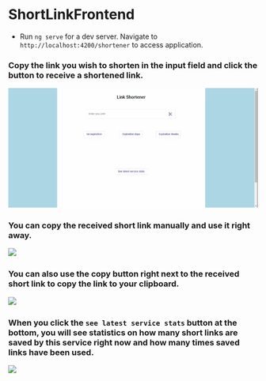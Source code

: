 # ShortLinkFrontend

- Run `ng serve` for a dev server. Navigate to `http://localhost:4200/shortener` to access application.

### Copy the link you wish to shorten in the input field and click the button to receive a shortened link.
![](gif/shorten-link.gif)

### You can copy the received short link manually and use it right away.
![](gif/use-short-link.gif)

### You can also use the copy button right next to the received short link to copy the link to your clipboard.
![](gif/copy-button.gif)

### When you click the `see latest service stats` button at the bottom, you will see statistics on how many short links are saved by this service right now and how many times saved links have been used. 
![](gif/stats-button.gif)
